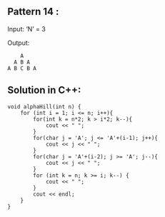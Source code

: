 ## Pattern 14 :

Input: ‘N’ = 3

Output: 

        A
      A B A
    A B C B A

## Solution in C++:

    void alphaHill(int n) {
        for (int i = 1; i <= n; i++){
            for(int k = n*2; k > i*2; k--){
                cout << " ";
            }
            for(char j = 'A'; j <= 'A'+(i-1); j++){
                cout << j << " ";
            }
            for(char j = 'A'+(i-2); j >= 'A'; j--){
                cout << j << " ";
            }
            for (int k = n; k >= i; k--) {
                cout << " ";
            }
            cout << endl;
        }
    }